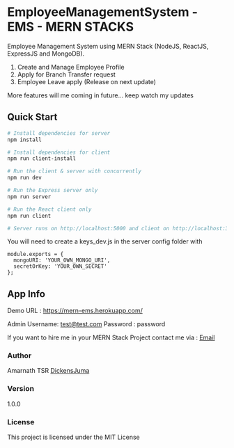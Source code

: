 # EmployeeManagementSystem - EMS - MERN STACKS

Employee Management System using MERN Stack (NodeJS, ReactJS, ExpressJS and MongoDB).

1. Create and Manage Employee Profile
2. Apply for Branch Transfer request
3. Employee Leave apply (Release on next update)

More features will me coming in future... keep watch my updates

## Quick Start

```bash
# Install dependencies for server
npm install

# Install dependencies for client
npm run client-install

# Run the client & server with concurrently
npm run dev

# Run the Express server only
npm run server

# Run the React client only
npm run client

# Server runs on http://localhost:5000 and client on http://localhost:3000
```

You will need to create a keys_dev.js in the server config folder with

```
module.exports = {
  mongoURI: 'YOUR_OWN_MONGO_URI',
  secretOrKey: 'YOUR_OWN_SECRET'
};
```

## App Info

Demo URL : https://mern-ems.herokuapp.com/

Admin Username: test@test.com
Password : password

If you want to hire me in your MERN Stack Project contact me via : [Email](dickensjuma13@gmail.com)

### Author

Amarnath TSR
[DickensJuma](https://github.com/DickensJuma)

### Version

1.0.0

### License

This project is licensed under the MIT License
